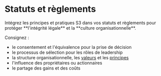 # Statuts et règlements

<summary>
Intégrez les principes et pratiques S3 dans vos statuts et règlements pour protéger **l'intégrité légale** et la **culture organisationnelle**.
</summary>

Consignez :

-   le consentement et l'équivalence pour la prise de décision
-   le processus de sélection pour les rôles de leadership
-   la structure organisationnelle, les [valeurs](glossary:values) et les [principes](glossary:principle)
-   l'influence des propriétaires ou actionnaires
-   le partage des gains et des coûts

